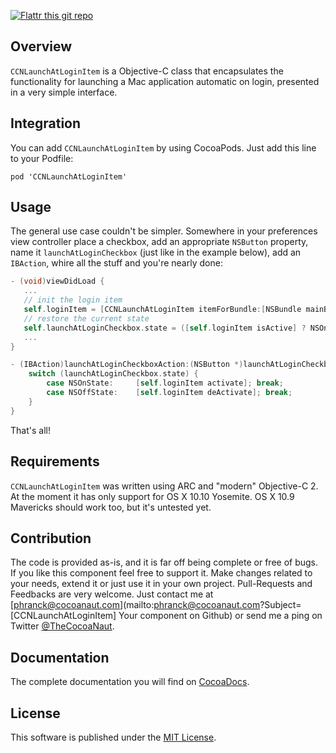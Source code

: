 [![Flattr this git repo](http://api.flattr.com/button/flattr-badge-large.png)](https://flattr.com/submit/auto?user_id=phranck&url=https://github.com/phranck/CCNLaunchAtLoginItem&title=CCNLaunchAtLoginItem&tags=github&category=software)



## Overview

`CCNLaunchAtLoginItem` is a Objective-C class that encapsulates the functionality for launching a Mac application automatic on login, presented in a very simple interface.


## Integration

You can add `CCNLaunchAtLoginItem` by using CocoaPods. Just add this line to your Podfile:

```
pod 'CCNLaunchAtLoginItem'
```


## Usage

The general use case couldn't be simpler. Somewhere in your preferences view controller place a checkbox, add an appropriate `NSButton` property, name it `launchAtLoginCheckbox` (just like in the example below), add an `IBAction`, whire all the stuff and you're nearly done:

```Objective-C
- (void)viewDidLoad {
   ...
   // init the login item
   self.loginItem = [CCNLaunchAtLoginItem itemForBundle:[NSBundle mainBundle]];
   // restore the current state
   self.launchAtLoginCheckbox.state = ([self.loginItem isActive] ? NSOnState : NSOffState);
   ...
}

- (IBAction)launchAtLoginCheckboxAction:(NSButton *)launchAtLoginCheckbox {
    switch (launchAtLoginCheckbox.state) {
        case NSOnState:     [self.loginItem activate]; break;
        case NSOffState:    [self.loginItem deActivate]; break;
    }
}
```

That's all!


## Requirements

`CCNLaunchAtLoginItem` was written using ARC and "modern" Objective-C 2. At the moment it has only support for OS X 10.10 Yosemite. OS X 10.9 Mavericks should work too, but it's untested yet.


## Contribution

The code is provided as-is, and it is far off being complete or free of bugs. If you like this component feel free to support it. Make changes related to your needs, extend it or just use it in your own project. Pull-Requests and Feedbacks are very welcome. Just contact me at [phranck@cocoanaut.com](mailto:phranck@cocoanaut.com?Subject=[CCNLaunchAtLoginItem] Your component on Github) or send me a ping on Twitter [@TheCocoaNaut](http://twitter.com/TheCocoaNaut). 


## Documentation
The complete documentation you will find on [CocoaDocs](http://cocoadocs.org/docsets/CCNLaunchAtLoginItem/).


## License
This software is published under the [MIT License](http://cocoanaut.mit-license.org).
